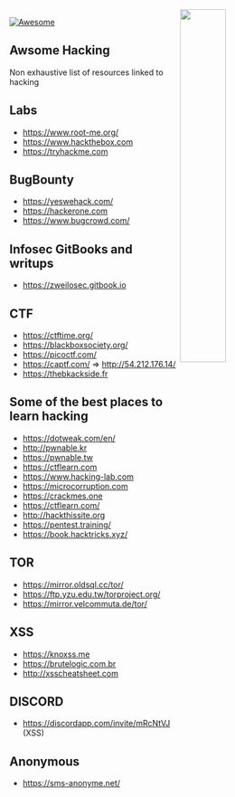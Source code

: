 <img src="https://octodex.github.com/images/privateinvestocat.jpg" align="right" width="40%">

[![Awesome](https://cdn.rawgit.com/sindresorhus/awesome/d7305f38d29fed78fa85652e3a63e154dd8e8829/media/badge.svg)](https://github.com/sindresorhus/awesome)

Awsome Hacking
---

Non exhaustive list of resources linked to hacking

Labs
---

- https://www.root-me.org/
- https://www.hackthebox.com
- https://tryhackme.com

BugBounty
---

- https://yeswehack.com/
- https://hackerone.com
- https://www.bugcrowd.com/

Infosec GitBooks and writups
---

- https://zweilosec.gitbook.io

CTF
----

- https://ctftime.org/
- https://blackboxsociety.org/
- https://picoctf.com/
- https://captf.com/ => http://54.212.176.14/
- https://thebkackside.fr

Some of the best places to learn hacking
----

- https://dotweak.com/en/
- http://pwnable.kr
- https://pwnable.tw
- https://ctflearn.com
- https://www.hacking-lab.com
- https://microcorruption.com
- https://crackmes.one
- https://ctflearn.com/
- http://hackthissite.org
- https://pentest.training/
- https://book.hacktricks.xyz/

TOR
----

- https://mirror.oldsql.cc/tor/
- https://ftp.yzu.edu.tw/torproject.org/
- https://mirror.velcommuta.de/tor/ 

XSS
----

- https://knoxss.me
- https://brutelogic.com.br
- http://xsscheatsheet.com

DISCORD
----

- https://discordapp.com/invite/mRcNtVJ (XSS)

Anonymous
---

- https://sms-anonyme.net/



